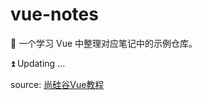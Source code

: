 # vue-notes

📓 一个学习 Vue 中整理对应笔记中的示例仓库。

⏫ Updating ... 

source: [尚硅谷Vue教程](https://www.bilibili.com/video/BV1Zy4y1K7SH?p=51&spm_id_from=pageDriver)
